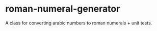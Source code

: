 roman-numeral-generator
=======================

A class for converting arabic numbers to roman numerals + unit tests.
